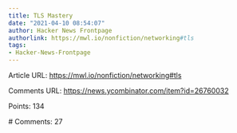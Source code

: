 ```yaml
---
title: TLS Mastery
date: "2021-04-10 08:54:07"
author: Hacker News Frontpage
authorlink: https://mwl.io/nonfiction/networking#tls
tags:
- Hacker-News-Frontpage
---
```


<p>Article URL: <a href="https://mwl.io/nonfiction/networking#tls">https://mwl.io/nonfiction/networking#tls</a></p>
<p>Comments URL: <a href="https://news.ycombinator.com/item?id=26760032">https://news.ycombinator.com/item?id=26760032</a></p>
<p>Points: 134</p>
<p># Comments: 27</p>
